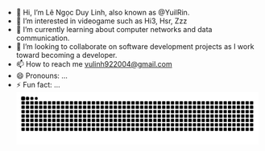 - 👋 Hi, I’m Lê Ngọc Duy Linh, also known as @YuilRin.
- 👀 I’m interested in videogame such as Hi3, Hsr, Zzz
- 🌱 I’m currently learning about computer networks and data communication.
- 💞️ I’m looking to collaborate on software development projects as I work toward becoming a developer.
- 📫 How to reach me vulinh922004@gmail.com
- 😄 Pronouns: ...
- ⚡ Fun fact: ...
![GitHub Snake Animation](https://github.com/YuilRin/YuilRin/blob/output/github-contribution-grid-snake.svg)
<!---
YuilRin/YuilRin is a ✨ special ✨ repository because its `README.md` (this file) appears on your GitHub profile.
You can click the Preview link to take a look at your changes.
--->
